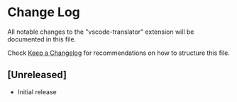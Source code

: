 # Change Log

All notable changes to the "vscode-translator" extension will be documented in this file.

Check [Keep a Changelog](http://keepachangelog.com/) for recommendations on how to structure this file.

## [Unreleased]

- Initial release